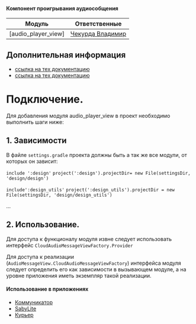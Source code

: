 #### Компонент проигрывания аудиособщения

|Модуль|Ответственные|
|-------------------|-------------|
|[audio_player_view]|[Чекурда Владимир](https://online.sbis.ru/person/0fe3e077-6d50-431c-9353-f630fc789877)|

## Дополнительная информация
- [ссылка на тех документацию](https://online.sbis.ru/shared/disk/26577907-852b-4c0a-92b2-c34f003a71ed)
- [ссылка на тех документацию](https://online.sbis.ru/shared/disk/df217e22-4927-4a1c-b74a-7a1c6d494b83)

# Подключение.

Для добавления модуля audio_player_view в проект необходимо выполнить шаги ниже:

## 1. Зависимости
В файле `settings.gradle` проекта должны быть а так же все модули, от которых он зависит:

`include ':design'`
`project(':design').projectDir= new File(settingsDir, 'design/design')`

`include':design_utils'`
`project(':design_utils').projectDir = new File(settingsDir, 'design/design_utils')`

...

## 2. Использование.
Для доступа к функционалу модуля извне следует использовать интерфейс `CloudAudioMessageViewFactory.Provider`

Для доступа к реализации (`AudioMessageView.CloudAudioMessageViewFactory`) интерфейса модуля следует определить его как зависимости в вызывающем модуле, а на уровне приложения иметь экземпляр такой реализации.

#### Использование в приложениях
- [Коммуникатор](https://git.sbis.ru/mobileworkspace/apps/droid/communicator)
- [SabyLite](https://git.sbis.ru/mobileworkspace/apps/droid/sabylite)
- [Курьер](https://git.sbis.ru/mobileworkspace/apps/droid/courier)
